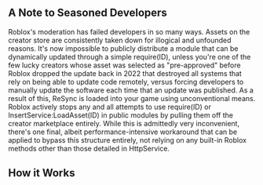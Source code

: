 A Note to Seasoned Developers
-
Roblox's moderation has failed developers in so many ways. Assets on the creator store are consistently
taken down for illogical and unfounded reasons. It's now impossible to publicly distribute a module that
can be dynamically updated through a simple require(ID), unless you're one of the few lucky creators whose
asset was selected as "pre-approved" before Roblox dropped the update back in 2022 that destroyed all systems
that rely on being able to update code remotely, versus forcing developers to manually update the software
each time that an update was published. As a result of this, ReSync is loaded into your game using
unconventional means. Roblox actively stops any and all attempts to use require(ID) or
InsertService:LoadAsset(ID) in public modules by pulling them off the creator marketplace entirely. While this
is admittedly very inconvenient, there's one final, albeit performance-intensive workaround that can be applied
to bypass this structure entirely, not relying on any built-in Roblox methods other than those detailed in
HttpService.

How it Works
-
